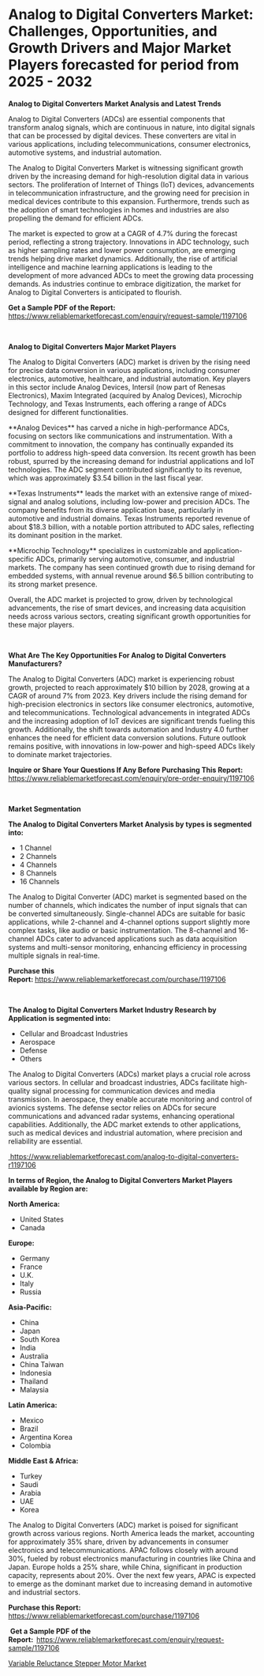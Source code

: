 <p><h1>Analog to Digital Converters Market: Challenges, Opportunities, and Growth Drivers and Major Market Players forecasted for period from 2025 - 2032</h1></p><p><strong>Analog to Digital Converters Market Analysis and Latest Trends</strong></p>
<p><p>Analog to Digital Converters (ADCs) are essential components that transform analog signals, which are continuous in nature, into digital signals that can be processed by digital devices. These converters are vital in various applications, including telecommunications, consumer electronics, automotive systems, and industrial automation. </p><p>The Analog to Digital Converters Market is witnessing significant growth driven by the increasing demand for high-resolution digital data in various sectors. The proliferation of Internet of Things (IoT) devices, advancements in telecommunication infrastructure, and the growing need for precision in medical devices contribute to this expansion. Furthermore, trends such as the adoption of smart technologies in homes and industries are also propelling the demand for efficient ADCs.</p><p>The market is expected to grow at a CAGR of 4.7% during the forecast period, reflecting a strong trajectory. Innovations in ADC technology, such as higher sampling rates and lower power consumption, are emerging trends helping drive market dynamics. Additionally, the rise of artificial intelligence and machine learning applications is leading to the development of more advanced ADCs to meet the growing data processing demands. As industries continue to embrace digitization, the market for Analog to Digital Converters is anticipated to flourish.</p></p>
<p><strong>Get a Sample PDF of the Report:&nbsp;</strong> <a href="https://www.reliablemarketforecast.com/enquiry/request-sample/1197106?utm_campaign=2274&utm_medium=2&utm_source=Github&utm_content=ia&utm_term=10022025&utm_id=analog-to-digital-converters">https://www.reliablemarketforecast.com/enquiry/request-sample/1197106</a></p>
<p>&nbsp;</p>
<p><strong>Analog to Digital Converters Major Market Players</strong></p>
<p><p>The Analog to Digital Converters (ADC) market is driven by the rising need for precise data conversion in various applications, including consumer electronics, automotive, healthcare, and industrial automation. Key players in this sector include Analog Devices, Intersil (now part of Renesas Electronics), Maxim Integrated (acquired by Analog Devices), Microchip Technology, and Texas Instruments, each offering a range of ADCs designed for different functionalities.</p><p>**Analog Devices** has carved a niche in high-performance ADCs, focusing on sectors like communications and instrumentation. With a commitment to innovation, the company has continually expanded its portfolio to address high-speed data conversion. Its recent growth has been robust, spurred by the increasing demand for industrial applications and IoT technologies. The ADC segment contributed significantly to its revenue, which was approximately $3.54 billion in the last fiscal year.</p><p>**Texas Instruments** leads the market with an extensive range of mixed-signal and analog solutions, including low-power and precision ADCs. The company benefits from its diverse application base, particularly in automotive and industrial domains. Texas Instruments reported revenue of about $18.3 billion, with a notable portion attributed to ADC sales, reflecting its dominant position in the market.</p><p>**Microchip Technology** specializes in customizable and application-specific ADCs, primarily serving automotive, consumer, and industrial markets. The company has seen continued growth due to rising demand for embedded systems, with annual revenue around $6.5 billion contributing to its strong market presence.</p><p>Overall, the ADC market is projected to grow, driven by technological advancements, the rise of smart devices, and increasing data acquisition needs across various sectors, creating significant growth opportunities for these major players.</p></p>
<p>&nbsp;</p>
<p><strong>What Are The Key Opportunities For Analog to Digital Converters Manufacturers?</strong></p>
<p><p>The Analog to Digital Converters (ADC) market is experiencing robust growth, projected to reach approximately $10 billion by 2028, growing at a CAGR of around 7% from 2023. Key drivers include the rising demand for high-precision electronics in sectors like consumer electronics, automotive, and telecommunications. Technological advancements in integrated ADCs and the increasing adoption of IoT devices are significant trends fueling this growth. Additionally, the shift towards automation and Industry 4.0 further enhances the need for efficient data conversion solutions. Future outlook remains positive, with innovations in low-power and high-speed ADCs likely to dominate market trajectories.</p></p>
<p><strong>Inquire or Share Your Questions If Any Before Purchasing This Report:</strong> <a href="https://www.reliablemarketforecast.com/enquiry/pre-order-enquiry/1197106?utm_campaign=2274&utm_medium=2&utm_source=Github&utm_content=ia&utm_term=10022025&utm_id=analog-to-digital-converters">https://www.reliablemarketforecast.com/enquiry/pre-order-enquiry/1197106</a></p>
<p>&nbsp;</p>
<p><strong>Market Segmentation</strong></p>
<p><strong>The Analog to Digital Converters Market Analysis by types is segmented into:</strong></p>
<p><ul><li>1 Channel</li><li>2 Channels</li><li>4 Channels</li><li>8 Channels</li><li>16 Channels</li></ul></p>
<p><p>The Analog to Digital Converter (ADC) market is segmented based on the number of channels, which indicates the number of input signals that can be converted simultaneously. Single-channel ADCs are suitable for basic applications, while 2-channel and 4-channel options support slightly more complex tasks, like audio or basic instrumentation. The 8-channel and 16-channel ADCs cater to advanced applications such as data acquisition systems and multi-sensor monitoring, enhancing efficiency in processing multiple signals in real-time.</p></p>
<p><strong>Purchase this Report:&nbsp;</strong><a href="https://www.reliablemarketforecast.com/purchase/1197106?utm_campaign=2274&utm_medium=2&utm_source=Github&utm_content=ia&utm_term=10022025&utm_id=analog-to-digital-converters">https://www.reliablemarketforecast.com/purchase/1197106</a></p>
<p>&nbsp;</p>
<p><strong>The Analog to Digital Converters Market Industry Research by Application is segmented into:</strong></p>
<p><ul><li>Cellular and Broadcast Industries</li><li>Aerospace</li><li>Defense</li><li>Others</li></ul></p>
<p><p>The Analog to Digital Converters (ADCs) market plays a crucial role across various sectors. In cellular and broadcast industries, ADCs facilitate high-quality signal processing for communication devices and media transmission. In aerospace, they enable accurate monitoring and control of avionics systems. The defense sector relies on ADCs for secure communications and advanced radar systems, enhancing operational capabilities. Additionally, the ADC market extends to other applications, such as medical devices and industrial automation, where precision and reliability are essential.</p></p>
<p><a href="https://www.reliablemarketforecast.com/analog-to-digital-converters-r1197106?utm_campaign=2274&utm_medium=2&utm_source=Github&utm_content=ia&utm_term=10022025&utm_id=analog-to-digital-converters">&nbsp;https://www.reliablemarketforecast.com/analog-to-digital-converters-r1197106</a></p>
<p><strong>In terms of Region, the Analog to Digital Converters Market Players available by Region are:</strong></p>
<p>
    <p> <strong> North America: </strong>
        <ul>
            <li>United States</li>
            <li>Canada</li>
        </ul>
        </p> 
    <p> <strong> Europe: </strong>
        <ul>
            <li>Germany</li>
            <li>France</li>
            <li>U.K.</li>
            <li>Italy</li>
            <li>Russia</li>
        </ul>
        </p> 
    <p> <strong> Asia-Pacific: </strong>
        <ul>
            <li>China</li>
            <li>Japan</li>
            <li>South Korea</li>
            <li>India</li>
            <li>Australia</li>
            <li>China Taiwan</li>
            <li>Indonesia</li>
            <li>Thailand</li>
            <li>Malaysia</li>
        </ul>
        </p> 
    <p> <strong> Latin America: </strong>
        <ul>
            <li>Mexico</li>
            <li>Brazil</li>
            <li>Argentina Korea</li>
            <li>Colombia</li>
        </ul>
        </p> 
    <p> <strong> Middle East & Africa: </strong>
        <ul>
            <li>Turkey</li>
            <li>Saudi</li>
            <li>Arabia</li>
            <li>UAE</li>
            <li>Korea</li>
        </ul>
    </p>
    </p>
<p><p>The Analog to Digital Converters (ADC) market is poised for significant growth across various regions. North America leads the market, accounting for approximately 35% share, driven by advancements in consumer electronics and telecommunications. APAC follows closely with around 30%, fueled by robust electronics manufacturing in countries like China and Japan. Europe holds a 25% share, while China, significant in production capacity, represents about 20%. Over the next few years, APAC is expected to emerge as the dominant market due to increasing demand in automotive and industrial sectors.</p></p>
<p><strong>Purchase this Report: </strong><a href="https://www.reliablemarketforecast.com/purchase/1197106?utm_campaign=2274&utm_medium=2&utm_source=Github&utm_content=ia&utm_term=10022025&utm_id=analog-to-digital-converters">https://www.reliablemarketforecast.com/purchase/1197106</a></p>
<p>&nbsp;<strong>Get a Sample PDF of the Report:&nbsp;&nbsp;</strong><a href="https://www.reliablemarketforecast.com/enquiry/request-sample/1197106?utm_campaign=2274&utm_medium=2&utm_source=Github&utm_content=ia&utm_term=10022025&utm_id=analog-to-digital-converters">https://www.reliablemarketforecast.com/enquiry/request-sample/1197106</a></p>
<p><strong></strong></p>
<p><p><a href="https://github.com/dierdrecrichton210/Market-Research-Report-List-1/blob/main/variable-reluctance-stepper-motor-market.md?utm_campaign=2274&utm_medium=2&utm_source=Github&utm_content=ia&utm_term=10022025&utm_id=analog-to-digital-converters">Variable Reluctance Stepper Motor Market</a></p></p>